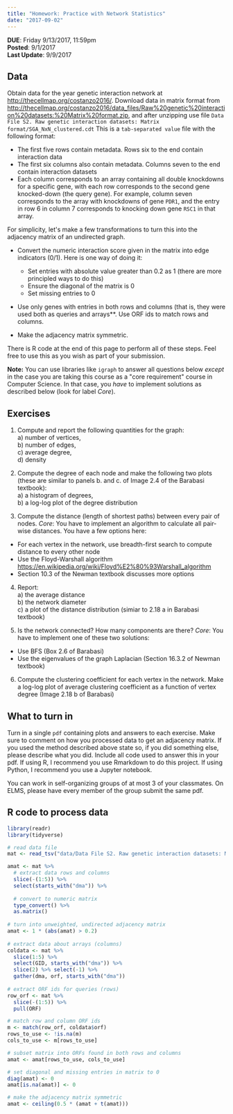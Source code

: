 ```yaml
---
title: "Homework: Practice with Network Statistics"
date: "2017-09-02"
---
```



**DUE**: Friday 9/13/2017, 11:59pm  
**Posted**: 9/1/2017  
**Last Update**: 9/9/2017

## Data 

Obtain data for the year genetic interaction network at http://thecellmap.org/costanzo2016/. Download 
data in matrix format from http://thecellmap.org/costanzo2016/data_files/Raw%20genetic%20interaction%20datasets:%20Matrix%20format.zip, 
and after unzipping use file `Data File S2. Raw genetic interaction datasets: Matrix format/SGA_NxN_clustered.cdt` This is a `tab-separated value` file
with the following format:

- The first five rows contain metadata. Rows six to the end contain interaction data
- The first six columns also contain metadata. Columns seven to the end contain interaction datasets
- Each column corresponds to an array containing all double knockdowns for a specific gene, with each row corresponds to the second gene knocked-down (the query gene).
For example, column seven corresponds to the array with knockdowns of gene `PDR1`, and the entry in row 6 in column 7 corresponds to knocking down gene `RSC1` in that array.

For simplicity, let's make a few transformations to turn this into the adjacency matrix of an undirected graph. 

- Convert the numeric interaction score given in the matrix into edge indicators (0/1). Here is one way of doing it:
  - Set entries with absolute value greater than 0.2 as 1 (there are more principled ways to do this)
  - Ensure the diagonal of the matrix is 0
  - Set missing entries to 0

- Use only genes with entries in both rows and columns (that is, they were used both as queries and arrays**. Use ORF ids to match rows and columns.
- Make the adjacency matrix symmetric. 

There is R code at the end of this page to perform all of these steps. Feel free to use this as you wish as part of your submission.

**Note:** You can use libraries like `igraph` to answer all questions below _except_ in the case you are taking this course as a "core requirement" course in Computer Science.
In that case, you _have_ to implement solutions as described below (look for label _Core_).

## Exercises

1. Compute and report the following quantities for the graph:  
  a) number of vertices,  
  b) number of edges,  
  c) average degree,  
  d) density
  
2. Compute the degree of each node and make the following two plots (these are similar to panels b. and c. of Image 2.4 of the Barabasi textbook):  
  a) a histogram of degrees,   
  b) a log-log plot of the degree distribution   
  

3. Compute the distance (length of shortest paths) between every pair of nodes. _Core_: You have to implement an algorithm to calculate all pair-wise distances. You have a few options here:
  - For each vertex in the network, use breadth-first search to compute distance to every other node
  - Use the Floyd-Warshall algorithm https://en.wikipedia.org/wiki/Floyd%E2%80%93Warshall_algorithm
  - Section 10.3 of the Newman textbook discusses more options

4. Report:  
  a) the average distance  
  b) the network diameter  
  c) a plot of the distance distribution (simiar to 2.18 a in Barabasi textbook)
  
5. Is the network connected? How many components are there? _Core_: You have to implement one of these two solutions: 
  - Use BFS (Box 2.6 of Barabasi)
  - Use the eigenvalues of the graph Laplacian (Section 16.3.2 of Newman textbook)

6. Compute the clustering coefficient for each vertex in the network. Make a log-log plot of average clustering coefficient as a function of vertex degree (Image 2.18 b of Barabasi)

## What to turn in

Turn in a single `pdf` containing plots and answers to each exercise. Make sure to comment on how you processed data to get an adjacency matrix.
If you used the method described above state so, if you did something else, please describe what you did. Include all code used to answer this in your pdf. 
If using R, I recommend you use Rmarkdown to do this project. If using Python, I recommend you use a Jupyter notebook. 

You can work in self-organizing groups of at most 3 of your classmates. On ELMS, please have every member of the group submit the same pdf.


## R code to process data

```r
library(readr)
library(tidyverse)

# read data file
mat <- read_tsv("data/Data File S2. Raw genetic interaction datasets: Matrix format/SGA_NxN_clustered.cdt")

amat <- mat %>%
  # extract data rows and columns
  slice(-(1:5)) %>%
  select(starts_with("dma")) %>%
  
  # convert to numeric matrix
  type_convert() %>%
  as.matrix()
  
# turn into unweighted, undirected adjacency matrix  
amat <- 1 * (abs(amat) > 0.2)
  
# extract data about arrays (columns)
coldata <- mat %>%
  slice(1:5) %>%
  select(GID, starts_with("dma")) %>%
  slice(2) %>% select(-1) %>%
  gather(dma, orf, starts_with("dma"))
 
# extract ORF ids for queries (rows)
row_orf <- mat %>%
  slice(-(1:5)) %>%
  pull(ORF)

# match row and column ORF ids
m <- match(row_orf, coldata$orf)
rows_to_use <- !is.na(m)
cols_to_use <- m[rows_to_use]

# subset matrix into ORFs found in both rows and columns
amat <- amat[rows_to_use, cols_to_use]

# set diagonal and missing entries in matrix to 0
diag(amat) <- 0
amat[is.na(amat)] <- 0

# make the adjacency matrix symmetric
amat <- ceiling(0.5 * (amat + t(amat)))
```
